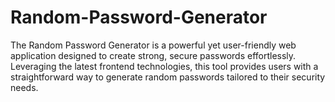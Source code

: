 # Random-Password-Generator
 The Random Password Generator is a powerful yet user-friendly web application designed to create strong, secure passwords effortlessly. Leveraging the latest frontend technologies, this tool provides users with a straightforward way to generate random passwords tailored to their security needs.

